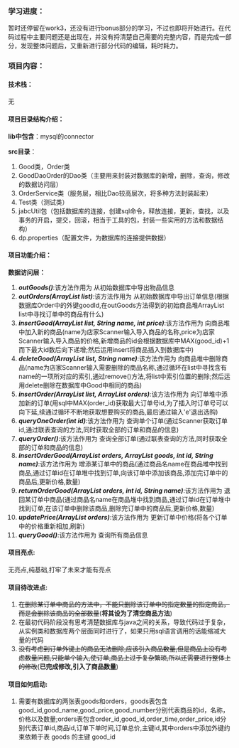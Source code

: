 ### 学习进度：
暂时还停留在work3，还没有进行bonus部分的学习，不过也即将开始进行。在代码过程中主要问题还是出现在，并没有捋清楚自己需要的完整内容，而是完成一部分，发现整体问题后，又重新进行部分代码的编辑，耗时耗力。
### 项目内容：
#### 技术栈：
无

#### 项目目录结构介绍：
**lib中包含**：mysql的connector

**src目录**：
1. Good类，Order类
2. GoodDaoOrder的Dao类（主要用来封装对数据库的新增，删除，查询，修改的数据访问层）
3. OrderService类（服务层，相比Dao较高层次，将多种方法封装起来）
4. Test类（测试类）
5. jabcUtil包（包括数据库的连接，创建sql命令，释放连接，更新，查找，以及事务的开启，提交，回滚，相当于工具的包，封装一些实用的方法和数据结构）
6. dp.properties（配置文件，为数据库的连接提供数据）

#### 项目功能介绍：
**数据访问层：**
1. ***outGoods()***:该方法作用为 从初始数据库中导出物品信息
2. ***outOrders(ArrayList<Good> list)***:该方法作用为 从初始数据库中导出订单信息(根据数据库Order中的外键goodId,在outGoods方法得到的初始商品堆ArrayList<Good> list中寻找订单中的商品有什么)
3. ***insertGood(ArrayList<Good> list, String name, int price)***:该方法作用为 向商品堆中加入新的商品(name为店家Scanner输入导入商品的名称,price为店家Scanner输入导入商品的价格,新增商品的id会根据数据库中MAX(good_id)+1而下最大id数后向下递增;然后运用insert将商品插入到数据库中)
4. ***deleteGood(ArrayList<Good> list, String name)***:该方法作用为 向商品堆中删除商品(name为店家Scanner输入需要删除的商品名称,通过循环在list中寻找含有name的一项所对应的索引,通过remove()方法,将list中索引位置的删除;然后运用delete删除在数据库中Good中相同的商品)
5. ***insertOrder(ArrayList<Good> list, ArrayList<Order> orders)***:该方法作用为 向订单堆中添加新的订单(用sql中MAX(order_id)获取最大订单号id,为了插入时订单号可以向下延,续通过循环不断地获取想要购买的商品,最后通过输入'e'退出选购)
6. ***queryOneOrder(int id)***:该方法作用为 查询单个订单(通过Scanner获取订单id,通过联表查询的方法,同时获取全部的订单和商品的信息)
7. ***queryOrder()***:该方法作用为 查询全部订单(通过联表查询的方法,同时获取全部的订单和商品的信息)
8. ***insertOrderGood(ArrayList<Order> orders, ArrayList<Good> goods, int id, String name)***:该方法作用为 增添某订单中的商品(通过商品名name在商品堆中找到商品,通过订单id在订单堆中找到订单,向该订单中添加该商品,添加完订单中的商品后,更新价格,数量)
9. ***returnOrderGood(ArrayList<Order> orders, int id, String name)***:该方法作用为 退回某订单中商品(通过商品名name在商品堆中找到商品,通过订单id在订单堆中找到订单,在该订单中删除该商品,删除完订单中的商品后,更新价格,数量)
10. ***updatePrice(ArrayList<Order> orders)***:该方法作用为 更新订单中价格(将各个订单中的价格重新相加,刷新)
11. ***queryGood()***:该方法作用为 查询所有商品信息

#### 项目亮点:
无亮点,纯基础,打牢了未来才能有亮点

#### 项目待改进点:
1. ~~在删除某订单中商品的方法中，不能只删除该订单中的指定数量的指定商品，而是会删除该商品的全部数量~~(**将其设为了清空商品方法**)
2. 在最初代码阶段没有思考清楚数据库与java之间的关系，导致代码过于复杂，从实例类和数据库两个层面同时进行了，如果只用sql语言调用的话能缩减大量的代码
3. ~~没有考虑到订单外键上的商品无法删除,应该引入商品数量,但是商品上没有考虑数量问题,只能单个输入,使订单,商品上过于复杂繁琐,所以还需要进行整体上的修改~~(**已完成修改,引入了商品数量**)

#### 项目如何启动:
1. 需要有数据库的两张表goods和orders，goods表包含good_id,good_name,good_price,good_number分别代表商品的id，名称，价格以及数量;orders表包含order_id,good_id,order_time,order_price,id分别代表订单id,商品id,订单下单时间,订单总价,主键id,其中orders中添加外键约束依赖于表 goods 的主键 good_id
